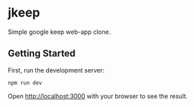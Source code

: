 # jkeep

Simple google keep web-app clone.

## Getting Started

First, run the development server:

```bash
npm run dev
```

Open [http://localhost:3000](http://localhost:3000) with your browser to see the result.
